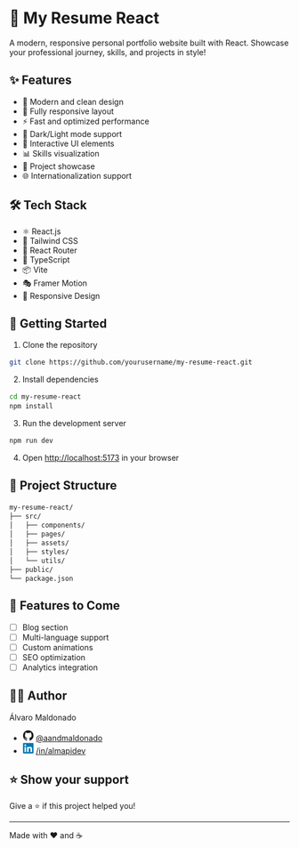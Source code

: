 # 🚀 My Resume React

A modern, responsive personal portfolio website built with React. Showcase your professional journey, skills, and projects in style!

## ✨ Features

- 🎨 Modern and clean design
- 📱 Fully responsive layout
- ⚡ Fast and optimized performance
- 🌙 Dark/Light mode support
- 🎯 Interactive UI elements
- 📊 Skills visualization
- 📝 Project showcase
- 🌐 Internationalization support

## 🛠️ Tech Stack

- ⚛️ React.js
- 🎨 Tailwind CSS
- 🔄 React Router
- 🎯 TypeScript
- 📦 Vite
- 🎭 Framer Motion
- 📱 Responsive Design

## 🚀 Getting Started

1. Clone the repository
```bash
git clone https://github.com/yourusername/my-resume-react.git
```

2. Install dependencies
```bash
cd my-resume-react
npm install
```

3. Run the development server
```bash
npm run dev
```

4. Open [http://localhost:5173](http://localhost:5173) in your browser

## 📁 Project Structure

```
my-resume-react/
├── src/
│   ├── components/
│   ├── pages/
│   ├── assets/
│   ├── styles/
│   └── utils/
├── public/
└── package.json
```

## 🎯 Features to Come

- [ ] Blog section
- [ ] Multi-language support
- [ ] Custom animations
- [ ] SEO optimization
- [ ] Analytics integration

## 👨‍💻 Author

Álvaro Maldonado
- <img src="https://raw.githubusercontent.com/devicons/devicon/master/icons/github/github-original.svg" alt="github" width="20" height="20"/> [@aandmaldonado](https://github.com/aandmaldonado)
- <img src="https://raw.githubusercontent.com/devicons/devicon/master/icons/linkedin/linkedin-original.svg" alt="linkedin" width="20" height="20"/> [/in/almapidev](https://linkedin.com/in/almapidev)

## ⭐ Show your support

Give a ⭐️ if this project helped you!

---

Made with ❤️ and ☕
